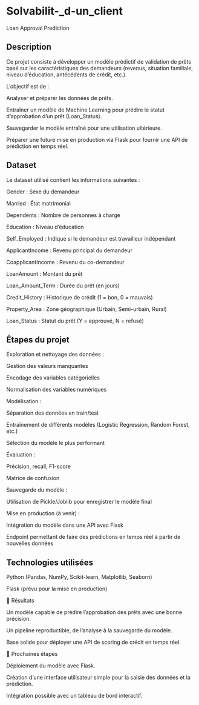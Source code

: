 # Solvabilit-_d-un_client

Loan Approval Prediction
## Description

Ce projet consiste à développer un modèle prédictif de validation de prêts basé sur les caractéristiques des demandeurs (revenus, situation familiale, niveau d’éducation, antécédents de crédit, etc.).

L’objectif est de :

Analyser et préparer les données de prêts.

Entraîner un modèle de Machine Learning pour prédire le statut d’approbation d’un prêt (Loan_Status).

Sauvegarder le modèle entraîné pour une utilisation ultérieure.

Préparer une future mise en production via Flask pour fournir une API de prédiction en temps réel.

 ## Dataset

Le dataset utilisé contient les informations suivantes :

Gender : Sexe du demandeur

Married : État matrimonial

Dependents : Nombre de personnes à charge

Education : Niveau d’éducation

Self_Employed : Indique si le demandeur est travailleur indépendant

ApplicantIncome : Revenu principal du demandeur

CoapplicantIncome : Revenu du co-demandeur

LoanAmount : Montant du prêt

Loan_Amount_Term : Durée du prêt (en jours)

Credit_History : Historique de crédit (1 = bon, 0 = mauvais)

Property_Area : Zone géographique (Urbain, Semi-urbain, Rural)

Loan_Status : Statut du prêt (Y = approuvé, N = refusé)

## Étapes du projet

Exploration et nettoyage des données :

Gestion des valeurs manquantes

Encodage des variables catégorielles

Normalisation des variables numériques

Modélisation :

Séparation des données en train/test

Entraînement de différents modèles (Logistic Regression, Random Forest, etc.)

Sélection du modèle le plus performant

Évaluation :

Précision, recall, F1-score

Matrice de confusion

Sauvegarde du modèle :

Utilisation de Pickle/Joblib pour enregistrer le modèle final

Mise en production (à venir) :

Intégration du modèle dans une API avec Flask

Endpoint permettant de faire des prédictions en temps réel à partir de nouvelles données

## Technologies utilisées

Python (Pandas, NumPy, Scikit-learn, Matplotlib, Seaborn)

Flask (prévu pour la mise en production)

📌 Résultats

Un modèle capable de prédire l’approbation des prêts avec une bonne précision.

Un pipeline reproductible, de l’analyse à la sauvegarde du modèle.

Base solide pour déployer une API de scoring de crédit en temps réel.

🔮 Prochaines étapes

Déploiement du modèle avec Flask.

Création d’une interface utilisateur simple pour la saisie des données et la prédiction.

Intégration possible avec un tableau de bord interactif.
